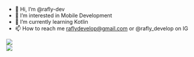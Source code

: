 - 👋 Hi, I’m @rafly-dev
- 👀 I’m interested in Mobile Development
- 🌱 I’m currently learning Kotlin
- 📫 How to reach me raflydevelop@gmail.com or @rafly_develop on IG

<div style="width: 100%; justify-content: center;" >
  <img src="https://github-readme-stats.vercel.app/api/top-langs/?username=rafly-dev&show_icons=true&locale=en&layout=compact&theme=dark" style="align-center">
  </img>
</div>
<div style="width: 100%; justify-content: center;" >
  <img src="https://github-readme-streak-stats.herokuapp.com/?user=rafly-dev&theme=dark" style="align-center">
  </img>
</div>


<!---
rafly-dev/rafly-dev is a ✨ special ✨ repository because its `README.md` (this file) appears on your GitHub profile.
You can click the Preview link to take a look at your changes.
--->
<!-- <div>
  <img src="https://github-readme-stats.vercel.app/api/top-langs/?username=rafly-dev&show_icons=true&locale=en&layout=compact&theme=dark">
  </img>
</div> -->
